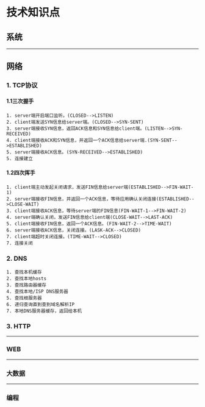 # 技术知识点

## 系统

***

## 网络

### 1. TCP协议

#### 1.1三次握手
    
    1. server端开启端口监听。(CLOSED-->LISTEN)
    2. client端发送SYN信息给server端。(CLOSED-->SYN-SENT)
    3. server端接收SYN信息，返回ACK信息和SYN信息给client端。(LISTEN-->SYN-RECEIVED)
    4. client端接收ACK和SYN信息，并返回一个ACK信息给server端.(SYN-SENT-->ESTABLISHED)
    5. server端接收ACK信息。(SYN-RECEIVED-->ESTABLISHED)
    5. 连接建立

#### 1.2四次挥手

    1. client端主动发起关闭请求，发送FIN信息给server端(ESTABLISHED-->FIN-WAIT-1)
    2. server端接收FIN信息，并返回一个ACK信息，等待应用确认关闭连接(ESTABLISHED-->CLOSE-WAIT)
    3. client端接收ACK信息，等待server端的FIN信息(FIN-WAIT-1-->FIN-WAIT-2)
    4. server端确认关闭，发送FIN信息给client端(CLOSE-WAIT-->LAST-ACK)
    5. client端接收FIN信息，返回一个ACK信息。(FIN-WAIT-2-->TIME-WAIT)
    6. server端接收ACK信息，关闭连接。(LASK-ACK-->CLOSED)
    7. client端超时关闭连接。(TIME-WAIT-->CLOSED)
    7. 连接关闭

### 2. DNS

    1. 查找本机缓存
    2. 查找本地hosts
    3. 查找路由器缓存
    4. 查找本地/ISP DNS服务器
    5. 查找根服务器
    6. 递归查询直到查到域名解析IP
    7. 本地DNS服务器缓存，返回给本机

### 3. HTTP

***

### WEB

***

### 大数据

***

### 编程